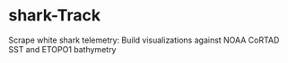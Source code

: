 # shark-Track
Scrape white shark telemetry: Build visualizations against NOAA CoRTAD SST and ETOPO1 bathymetry
